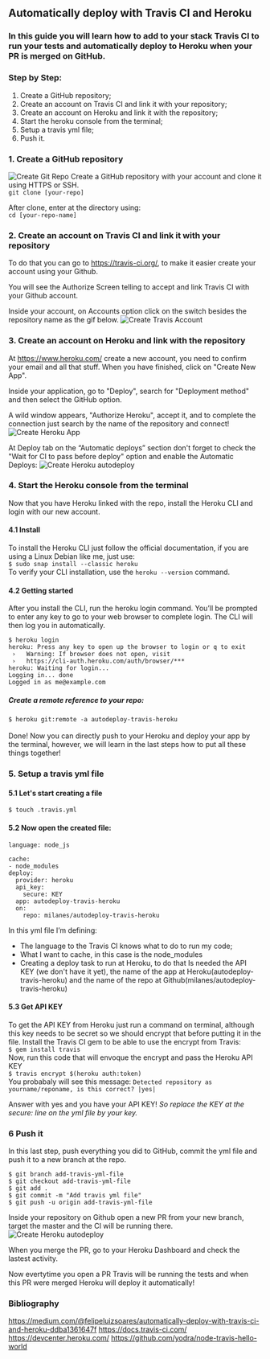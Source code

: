 ## Automatically deploy with Travis CI and Heroku
### In this guide you will learn how to add to your stack Travis CI to run your tests and automatically deploy to Heroku when your PR is merged on GitHub.

### Step by Step:
1. Create a GitHub repository;
2. Create an account on Travis CI and link it with your repository;
3. Create an account on Heroku and link it with the repository;
4. Start the heroku console from the terminal;
5. Setup a travis yml file;
6. Push it.

### 1. Create a GitHub repository
![Create Git Repo](/img/travis-heroku.png)
Create a GitHub repository with your account and clone it using HTTPS or SSH. <br>
`git clone [your-repo]`

After clone, enter at the directory using: <br>
`cd [your-repo-name]`

### 2. Create an account on Travis CI and link it with your repository
To do that you can go to https://travis-ci.org/, to make it easier create your account using your Github.

You will see the Authorize Screen telling to accept and link Travis CI with your Github account.

Inside your account, on Accounts option click on the switch besides the repository name as the gif below.
![Create Travis Account](/img/travis.gif)

### 3. Create an account on Heroku and link with the repository
At https://www.heroku.com/ create a new account, you need to confirm your email and all that stuff. When you have finished, click on "Create New App".

Inside your application, go to "Deploy", search for "Deployment method" and then select the GitHub option.

A wild window appears, "Authorize Heroku", accept it, and to complete the connection just search by the name of the repository and connect!
![Create Heroku App](/img/heroku.gif)

At Deploy tab on the “Automatic deploys” section don't forget to check the "Wait for CI to pass before deploy" option and enable the Automatic Deploys:
![Create Heroku autodeploy](/img/autodeploy.gif)

### 4. Start the Heroku console from the terminal
Now that you have Heroku linked with the repo, install the Heroku CLI and login with our new account.

#### 4.1 Install 
To install the Heroku CLI just follow the official documentation, if you are using a Linux Debian like me, just use: <br>
`$ sudo snap install --classic heroku` <br>
To verify your CLI installation, use the `heroku --version` command.

#### 4.2 Getting started
After you install the CLI, run the heroku login command. You’ll be prompted to enter any key to go to your web browser to complete login. The CLI will then log you in automatically.
```
$ heroku login
heroku: Press any key to open up the browser to login or q to exit
 ›   Warning: If browser does not open, visit
 ›   https://cli-auth.heroku.com/auth/browser/***
heroku: Waiting for login...
Logging in... done
Logged in as me@example.com
```
##### Create a remote reference to your repo:
`$ heroku git:remote -a autodeploy-travis-heroku` <br><br>
Done! Now you can directly push to your Heroku and deploy your app by the terminal, however, we will learn in the last steps how to put all these things together!

### 5. Setup a travis yml file
#### 5.1 Let's start creating a file
`$ touch .travis.yml` 
#### 5.2 Now open the created file: 
```
language: node_js

cache:
- node_modules
deploy:
  provider: heroku
  api_key:
    secure: KEY
  app: autodeploy-travis-heroku
  on:
    repo: milanes/autodeploy-travis-heroku
```

In this yml file I’m defining:
- The language to the Travis CI knows what to do to run my code;
- What I want to cache, in this case is the node_modules
- Creating a deploy task to run at Heroku, to do that Is needed the API KEY (we don't have it yet), the name of the app at Heroku(autodeploy-travis-heroku) and the name of the repo at Github(milanes/autodeploy-travis-heroku)

#### 5.3 Get API KEY
To get the API KEY from Heroku just run a command on terminal, although this key needs to be secret so we should encrypt that before putting it in the file.
Install the Travis CI gem to be able to use the encrypt from Travis:<br>
`$ gem install travis`  <br>
Now, run this code that will envoque the encrypt and pass the Heroku API KEY <br>
`$ travis encrypt $(heroku auth:token)`
<br>
You probabaly will see this message: `Detected repository as yourname/reponame, is this correct? |yes|`

Answer with yes and you have your API KEY!
*So replace the KEY at the secure: line on the yml file by your key.*

### 6 Push it
In this last step, push everything you did to GitHub, commit the yml file and push it to a new branch at the repo.
```
$ git branch add-travis-yml-file
$ git checkout add-travis-yml-file
$ git add .
$ git commit -m "Add travis yml file"
$ git push -u origin add-travis-yml-file
```
Inside your repository on Github open a new PR from your new branch, target the master and the CI will be running there.
![Create Heroku autodeploy](/img/add-travis.png)

When you merge the PR, go to your Heroku Dashboard and check the lastest activity.

Now evertytime you open a PR Travis will be running the tests and when this PR were merged Heroku will deploy it automatically!


### Bibliography
https://medium.com/@felipeluizsoares/automatically-deploy-with-travis-ci-and-heroku-ddba1361647f
https://docs.travis-ci.com/
https://devcenter.heroku.com/
https://github.com/yodra/node-travis-hello-world
